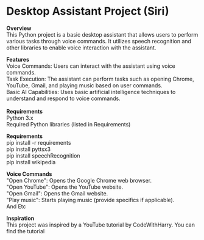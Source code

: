 
# Desktop Assistant Project (Siri)
**Overview**<br/>
This Python project is a basic desktop assistant that allows users to perform various tasks through voice commands. It utilizes speech recognition and other libraries to enable voice interaction with the assistant.

**Features**<br/>
Voice Commands: Users can interact with the assistant using voice commands.<br/>
Task Execution: The assistant can perform tasks such as opening Chrome, YouTube, Gmail, and playing music based on user commands.<br/>
Basic AI Capabilities: Uses basic artificial intelligence techniques to understand and respond to voice commands.<br/>
<br/>
**Requirements**<br/>
Python 3.x<br/>
Required Python libraries (listed in Requirements)<br/>

**Requirements**<br/>
pip install -r requirements<br/>
pip install pyttsx3<br/>
pip install speechRecognition<br/>
pip install wikipedia<br/>

**Voice Commands**<br/>
"Open Chrome": Opens the Google Chrome web browser.<br/>
"Open YouTube": Opens the YouTube website.<br/>
"Open Gmail": Opens the Gmail website.<br/>
"Play music": Starts playing music (provide specifics if applicable).<br/>
And Etc<br/>

**Inspiration**<br/>
This project was inspired by a YouTube tutorial by CodeWithHarry. You can find the tutorial
